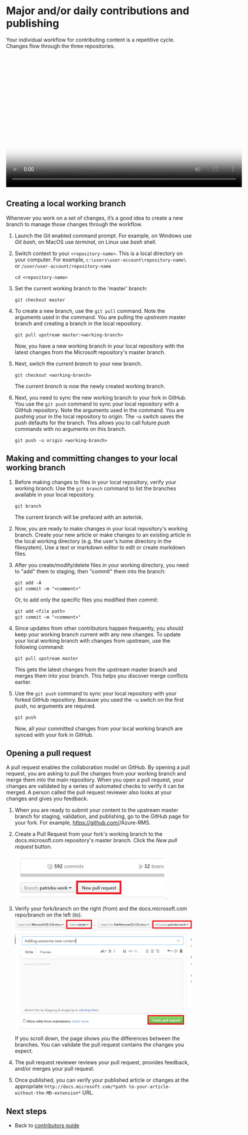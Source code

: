 # Major and/or daily contributions and publishing

Your individual workflow for contributing content is a repetitive cycle.  Changes flow through the three repositories. 

<video width="640" height="360" controls poster="./media/contributing-and-publishing/your-individual-workflow.png">
  <source src="http://video.ch9.ms/ch9/1e1b/63477be7-a3df-4d25-b8e7-9d79df411e1b/githubcontributorworkflow_mid.mp4" type="video/mp4">
  <a href="http://video.ch9.ms/ch9/1e1b/63477be7-a3df-4d25-b8e7-9d79df411e1b/githubcontributorworkflow_mid.mp4">
    <img src="./media/contributing-and-publishing/your-individual-workflow.png" alt="Your individual workflow">
  </a>
</video>

## Creating a local working branch

Whenever you work on a set of changes, it’s a good idea to create a new branch to manage those changes through the workflow.

1. Launch the Git enabled command prompt. For example, on Windows use *Git bash*, on MacOS use *terminal*, on Linux use *bash* shell.

2. Switch context to your `<repository-name>`. This is a local directory on your computer. For example, `c:\users\user-account\repository-name\` or  `/user/user-account/repository-name`

   ```
   cd <repository-name>
   ```

3. Set the current working branch to the 'master' branch:

   ```
   git checkout master
   ```

4. To create a new branch, use the `git pull` command. Note the arguments used in the command. You are pulling the *upstream* master branch and creating a branch <working branch> in the local repository.

   ```
   git pull upstream master:<working-branch>
   ```

    Now, you have a new working branch in your local repository with the latest changes from the Microsoft repository's master branch. 

5. Next, switch the *current branch* to your new branch.

   ```
   git checkout <working-branch>
   ```

    The *current branch* is now the newly created working branch. 

6. Next, you need to sync the new working branch to your fork in GitHub.  You use the `git push` command to sync your local repository with a GitHub repository. Note the arguments used in the command. You are pushing your <working branch> in the local repository to *origin*. The -u switch saves the push defaults for the branch. This allows you to call future *push* commands with no arguments on this branch. 

   ```
   git push -u origin <working-branch>
   ```

## Making and committing changes to your local working branch

1. Before making changes to files in your local repository, verify your working branch. Use the `git branch` command to list the branches available in your local repository.

   ```
   git branch
   ```

    The current branch will be prefaced with an asterisk.

2. Now, you are ready to make changes in your local repository's working branch. Create your new article or make changes to an existing article in the local working directory (e.g. the user's home directory in the filesystem). Use a text or markdown editor to edit or create markdown files.

3. After you create/modify/delete files in your working directory, you need to "add" them to staging, then "commit" them into the branch:

   ```
   git add -A
   git commit –m "<comment>"
   ```

   Or, to add only the specific files you modified then commit:

   ```
   git add <file path>
   git commit –m "<comment>"
   ```

4. Since updates from other contributors happen frequently, you should keep your working branch current with any new changes. To update your local working branch with changes from upstream, use the following command:

   ```
   git pull upstream master
   ```

    This gets the latest changes from the upstream master branch and merges them into your branch. This helps you discover merge conflicts earlier.

5. Use the `git push` command to sync your local repository with your forked GitHub repository. Because you used the -u switch on the first push, no arguments are required.

   ```
   git push
   ```

    Now, all your committed changes from your local working branch are synced with your fork in GitHub.

## Opening a pull request

A pull request enables the collaboration model on GitHub. By opening a pull request, you are asking to pull the changes from your working branch and merge them into the main repository. When you open a pull request, your changes are validated by a series of automated checks to verify it can be merged.  A person called the pull request reviewer also looks at your changes and gives you feedback.

1. When you are ready to submit your content to the upstream master branch for staging, validation, and publishing, go to the GitHub page for your fork. For example, https://github.com/<GitHub-user-name>/Azure-RMS. 

2. Create a Pull Request from your fork's working branch to the docs.microsoft.com repository's master branch. Click the *New pull request* button.

   ![New pull request button](./media/contributing-and-publishing/new-pull-request-button.png)

3. Verify your fork/branch on the right (from) and the docs.microsoft.com repo/branch on the left (to). 
   ![Pull request](./media/contributing-and-publishing/pull-request.png)

   If you scroll down, the page shows you the differences between the branches. You can validate the pull request contains the changes you expect.

4. The pull request reviewer reviews your pull request, provides feedback, and/or merges your pull request. 

5. Once published, you can verify your published article or changes at the appropriate `http://docs.microsoft.com/*path to-your-article-without-the-MD-extension*` URL.

## Next steps

- Back to [contributors guide](./index.md)